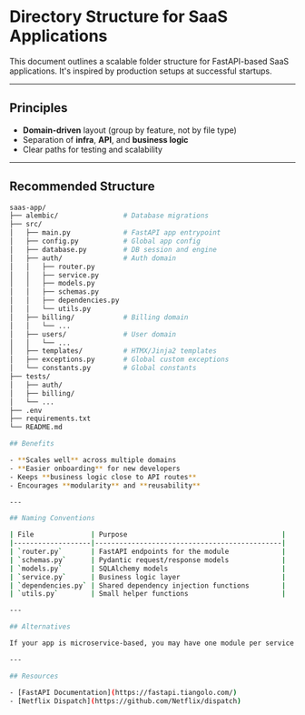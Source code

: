 # Directory Structure for SaaS Applications

This document outlines a scalable folder structure for FastAPI-based SaaS applications. It's inspired by production setups at successful startups.

---

## Principles

- **Domain-driven** layout (group by feature, not by file type)
- Separation of **infra**, **API**, and **business logic**
- Clear paths for testing and scalability

---

## Recommended Structure

```bash
saas-app/
├── alembic/                # Database migrations
├── src/
│   ├── main.py             # FastAPI app entrypoint
│   ├── config.py           # Global app config
│   ├── database.py         # DB session and engine
│   ├── auth/               # Auth domain
│   │   ├── router.py
│   │   ├── service.py
│   │   ├── models.py
│   │   ├── schemas.py
│   │   ├── dependencies.py
│   │   └── utils.py
│   ├── billing/            # Billing domain
│   │   └── ...
│   ├── users/              # User domain
│   │   └── ...
│   ├── templates/          # HTMX/Jinja2 templates
│   ├── exceptions.py       # Global custom exceptions
│   └── constants.py        # Global constants
├── tests/
│   ├── auth/
│   ├── billing/
│   └── ...
├── .env
├── requirements.txt
└── README.md

## Benefits

- **Scales well** across multiple domains  
- **Easier onboarding** for new developers  
- Keeps **business logic close to API routes**  
- Encourages **modularity** and **reusability**

---

## Naming Conventions

| File              | Purpose                                      |
|-------------------|----------------------------------------------|
| `router.py`       | FastAPI endpoints for the module             |
| `schemas.py`      | Pydantic request/response models             |
| `models.py`       | SQLAlchemy models                            |
| `service.py`      | Business logic layer                         |
| `dependencies.py` | Shared dependency injection functions        |
| `utils.py`        | Small helper functions                       |

---

## Alternatives

If your app is microservice-based, you may have one module per service with duplicated layouts.

---

## Resources

- [FastAPI Documentation](https://fastapi.tiangolo.com/)
- [Netflix Dispatch](https://github.com/Netflix/dispatch)
